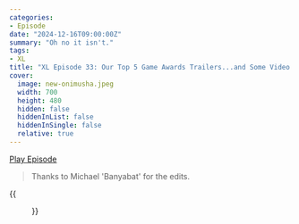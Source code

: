 ```yaml
---
categories:
- Episode
date: "2024-12-16T09:00:00Z"
summary: "Oh no it isn't."
tags:
- XL
title: "XL Episode 33: Our Top 5 Game Awards Trailers...and Some Video Game Panto Nonsense"
cover: 
  image: new-onimusha.jpeg
  width: 700
  height: 480
  hidden: false
  hiddenInList: false
  hiddenInSingle: false
  relative: true
---
```


[Play Episode](https://www.patreon.com/posts/xl-episode-33-5-118045704)
> Thanks to Michael 'Banyabat' for the edits.

{{<figure 
    src="pick-and-mix.jpeg" 
    alt="Pick and Mix" >}}